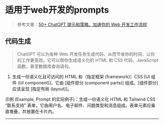 # 适用于web开发的prompts

> 参考文章：[50+ ChatGPT 提示和策略，加速你的 Web 开发工作流程](https://mp.weixin.qq.com/s?__biz=MjM5MTA1MjAxMQ==&mid=2651262669&idx=1&sn=ab8dfc1b9478a398e05e51aaab90d3c4&chksm=bd48d7498a3f5e5ffcd1a0e82ede3d0019a0580c44036dde72721e2c1c00295e12f5c159af54&scene=21#wechat_redirect)

## 代码生成

>ChatGPT 可以为各种 Web 开发任务生成代码，从而节省你的时间、让你的工作更高效。它可以帮你生成语义化的 HTML 和 CSS 代码、JavaScript 函数，甚至数据库查询语句。

1. 生成一份语义化且可访问的 HTML 和（指定框架 (framework)）CSS [UI 组件 (UI component)]，它由 [组件部分 (component parts)] 组成。[组件部分] 应该呈现 [指定布局 (layout)]。

示例 (Example, Prompt 的实际例子)：生成一份语义化 HTML 和 Tailwind CSS “联系支持” 表单，它由用户名、电子邮件、问题类型和消息组成。表单元素应垂直堆叠，并放置在卡片内。

---


